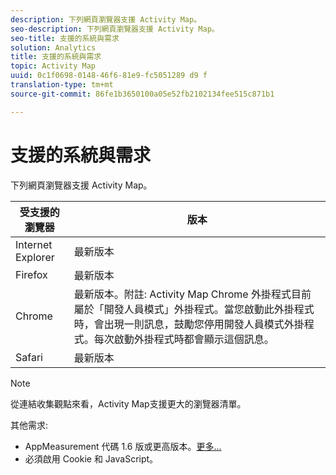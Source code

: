 ```yaml
---
description: 下列網頁瀏覽器支援 Activity Map。
seo-description: 下列網頁瀏覽器支援 Activity Map。
seo-title: 支援的系統與需求
solution: Analytics
title: 支援的系統與需求
topic: Activity Map
uuid: 0c1f0698-0148-46f6-81e9-fc5051289 d9 f
translation-type: tm+mt
source-git-commit: 86fe1b3650100a05e52fb2102134fee515c871b1

---
```



# 支援的系統與需求

下列網頁瀏覽器支援 Activity Map。

| 受支援的瀏覽器 | 版本 |
|--- |--- |
| Internet Explorer | 最新版本 |
| Firefox | 最新版本 |
| Chrome | 最新版本。附註: Activity Map Chrome 外掛程式目前屬於「開發人員模式」外掛程式。當您啟動此外掛程式時，會出現一則訊息，鼓勵您停用開發人員模式外掛程式。每次啟動外掛程式時都會顯示這個訊息。 |
| Safari | 最新版本 |

>[!NOTE]
>
>從連結收集觀點來看，Activity Map支援更大的瀏覽器清單。

其他需求:

* AppMeasurement 代碼 1.6 版或更高版本。[更多...](/help/analyze/activity-map/activitymap-getting-started/activitymap-getting-started-admins/activitymap-enable.md)
* 必須啟用 Cookie 和 JavaScript。

